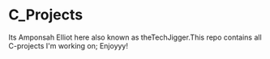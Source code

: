 # C_Projects
Its Amponsah Elliot here also known as theTechJigger.This repo contains all C-projects I'm working on;
Enjoyyy!
